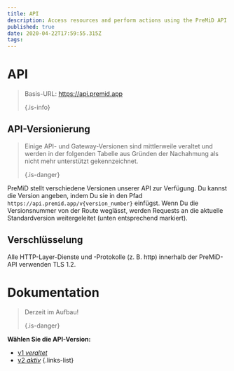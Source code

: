```yaml
---
title: API
description: Access resources and perform actions using the PreMiD API
published: true
date: 2020-04-22T17:59:55.315Z
tags:
---
```


# API

> Basis-URL: https://api.premid.app 
> 
> {.is-info}

## API-Versionierung
> Einige API- und Gateway-Versionen sind mittlerweile veraltet und werden in der folgenden Tabelle aus Gründen der Nachahmung als nicht mehr unterstützt gekennzeichnet. 
> 
> {.is-danger}

PreMiD stellt verschiedene Versionen unserer API zur Verfügung. Du kannst die Version angeben, indem Du sie in den Pfad `https://api.premid.app/v{version_number}` einfügst. Wenn Du die Versionsnummer von der Route weglässt, werden Requests an die aktuelle Standardversion weitergeleitet (unten entsprechend markiert).

## Verschlüsselung

Alle HTTP-Layer-Dienste und -Protokolle (z. B. http) innerhalb der PreMiD-API verwenden TLS 1.2.

# Dokumentation
> Derzeit im Aufbau! 
> 
> {.is-danger}

**Wählen Sie die API-Version:**
- [v1 *veraltet*](/dev/api/v1)
- [v2 *aktiv*](/dev/api/v2)
{.links-list}